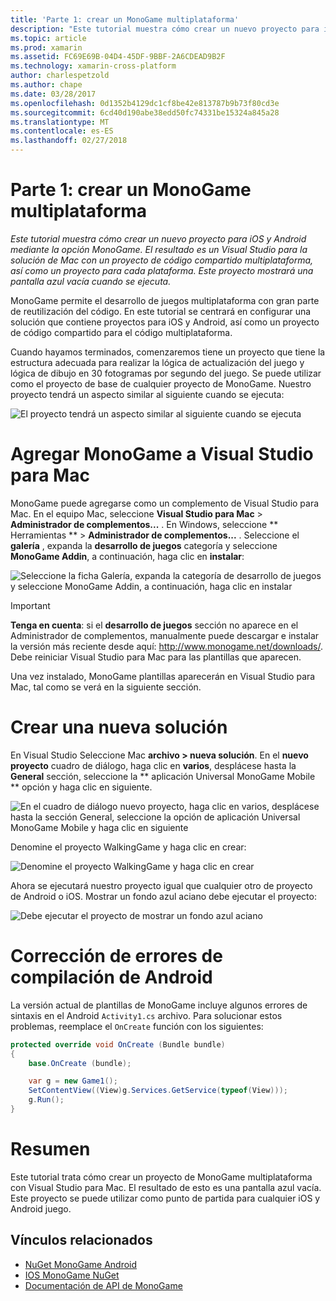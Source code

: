 ```yaml
---
title: 'Parte 1: crear un MonoGame multiplataforma'
description: "Este tutorial muestra cómo crear un nuevo proyecto para iOS y Android mediante la opción MonoGame. El resultado es un Visual Studio para la solución de Mac con un proyecto de código compartido multiplataforma, así como un proyecto para cada plataforma. Este proyecto mostrará una pantalla azul vacía cuando se ejecuta."
ms.topic: article
ms.prod: xamarin
ms.assetid: FC69E69B-04D4-45DF-9BBF-2A6CDEAD9B2F
ms.technology: xamarin-cross-platform
author: charlespetzold
ms.author: chape
ms.date: 03/28/2017
ms.openlocfilehash: 0d1352b4129dc1cf8be42e813787b9b73f80cd3e
ms.sourcegitcommit: 6cd40d190abe38edd50fc74331be15324a845a28
ms.translationtype: MT
ms.contentlocale: es-ES
ms.lasthandoff: 02/27/2018
---
```

# <a name="part-1--creating-a-cross-platform-monogame"></a>Parte 1: crear un MonoGame multiplataforma

_Este tutorial muestra cómo crear un nuevo proyecto para iOS y Android mediante la opción MonoGame. El resultado es un Visual Studio para la solución de Mac con un proyecto de código compartido multiplataforma, así como un proyecto para cada plataforma. Este proyecto mostrará una pantalla azul vacía cuando se ejecuta._

MonoGame permite el desarrollo de juegos multiplataforma con gran parte de reutilización del código. En este tutorial se centrará en configurar una solución que contiene proyectos para iOS y Android, así como un proyecto de código compartido para el código multiplataforma.

Cuando hayamos terminados, comenzaremos tiene un proyecto que tiene la estructura adecuada para realizar la lógica de actualización del juego y lógica de dibujo en 30 fotogramas por segundo del juego. Se puede utilizar como el proyecto de base de cualquier proyecto de MonoGame. Nuestro proyecto tendrá un aspecto similar al siguiente cuando se ejecuta:

![](part1-images/image1.png "El proyecto tendrá un aspecto similar al siguiente cuando se ejecuta")


# <a name="adding-monogame-to-visual-studio-for-mac"></a>Agregar MonoGame a Visual Studio para Mac

MonoGame puede agregarse como un complemento de Visual Studio para Mac. En el equipo Mac, seleccione **Visual Studio para Mac** > **Administrador de complementos...**  . En Windows, seleccione ** Herramientas ** > **Administrador de complementos...**  . Seleccione el **galería** , expanda la **desarrollo de juegos** categoría y seleccione **MonoGame Addin**, a continuación, haga clic en **instalar**:

![](part1-images/image2.png "Seleccione la ficha Galería, expanda la categoría de desarrollo de juegos y seleccione MonoGame Addin, a continuación, haga clic en instalar")

> [!IMPORTANT]
> **Tenga en cuenta**: si el **desarrollo de juegos** sección no aparece en el Administrador de complementos, manualmente puede descargar e instalar la versión más reciente desde aquí: http://www.monogame.net/downloads/. Debe reiniciar Visual Studio para Mac para las plantillas que aparecen.



Una vez instalado, MonoGame plantillas aparecerán en Visual Studio para Mac, tal como se verá en la siguiente sección.


# <a name="creating-a-new-solution"></a>Crear una nueva solución

En Visual Studio Seleccione Mac **archivo > nueva solución**. En el **nuevo proyecto** cuadro de diálogo, haga clic en **varios**, desplácese hasta la **General** sección, seleccione la ** aplicación Universal MonoGame Mobile ** opción y haga clic en siguiente.

![](part1-images/image3.png "En el cuadro de diálogo nuevo proyecto, haga clic en varios, desplácese hasta la sección General, seleccione la opción de aplicación Universal MonoGame Mobile y haga clic en siguiente")

Denomine el proyecto WalkingGame y haga clic en crear:

![](part1-images/image4.png "Denomine el proyecto WalkingGame y haga clic en crear")

Ahora se ejecutará nuestro proyecto igual que cualquier otro de proyecto de Android o iOS. Mostrar un fondo azul aciano debe ejecutar el proyecto:

![](part1-images/image5.png "Debe ejecutar el proyecto de mostrar un fondo azul aciano")


# <a name="fixing-android-compile-errors"></a>Corrección de errores de compilación de Android

La versión actual de plantillas de MonoGame incluye algunos errores de sintaxis en el Android `Activity1.cs` archivo. Para solucionar estos problemas, reemplace el `OnCreate` función con los siguientes:


```csharp
protected override void OnCreate (Bundle bundle)
{
    base.OnCreate (bundle);

    var g = new Game1();
    SetContentView((View)g.Services.GetService(typeof(View)));
    g.Run();
}
```


# <a name="summary"></a>Resumen

Este tutorial trata cómo crear un proyecto de MonoGame multiplataforma con Visual Studio para Mac. El resultado de esto es una pantalla azul vacía. Este proyecto se puede utilizar como punto de partida para cualquier iOS y Android juego.

## <a name="related-links"></a>Vínculos relacionados

- [NuGet MonoGame Android](https://www.nuget.org/packages/MonoGame.Framework.Android/)
- [IOS MonoGame NuGet](https://www.nuget.org/packages/MonoGame.Framework.iOS/)
- [Documentación de API de MonoGame](http://www.monogame.net/documentation/?page=main)
